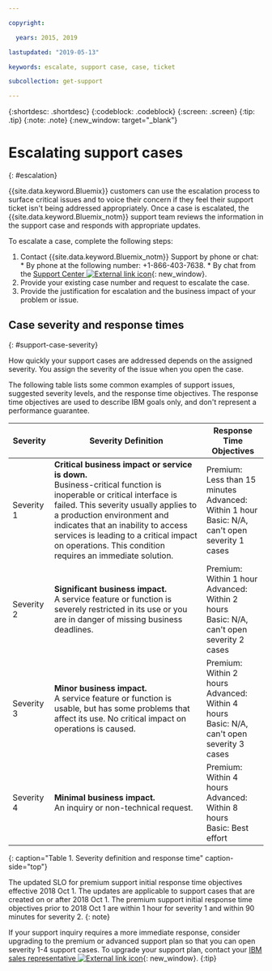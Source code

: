 ```yaml
---

copyright:

  years: 2015, 2019

lastupdated: "2019-05-13"

keywords: escalate, support case, case, ticket

subcollection: get-support

---
```



{:shortdesc: .shortdesc}
{:codeblock: .codeblock}
{:screen: .screen}
{:tip: .tip}
{:note: .note}
{:new_window: target="_blank"}


# Escalating support cases
{: #escalation}

{{site.data.keyword.Bluemix}} customers can use the escalation process to surface critical issues and to voice their concern if they feel their support ticket isn't being addressed appropriately. Once a case is escalated, the {{site.data.keyword.Bluemix_notm}} support team reviews the information in the support case and responds with appropriate updates.

 To escalate a case, complete the following steps:

  1. Contact {{site.data.keyword.Bluemix_notm}} Support by phone or chat:
    * By phone at the following number: +1-866-403-7638.
    * By chat from the [Support Center ![External link icon](../icons/launch-glyph.svg "External link icon")](https://{DomainName}/unifiedsupport/supportcenter){: new_window}.
  2. Provide your existing case number and request to escalate the case.
  3. Provide the justification for escalation and the business impact of your problem or issue.

## Case severity and response times
{: #support-case-severity}

How quickly your support cases are addressed depends on the assigned severity. You assign the severity of the issue when you open the case.

The following table lists some common examples of support issues, suggested severity levels, and the response time objectives. The response time objectives are used to describe IBM goals only, and don't represent a performance guarantee.

| Severity | Severity Definition | Response Time Objectives |
|-----|------- | ----- |
| Severity 1 | <strong>Critical business impact or service is down.</strong> <br> Business-critical function is inoperable or critical interface is failed. This severity usually applies to a production environment and indicates that an inability to access services is leading to a critical impact on operations. This condition requires an immediate solution. | Premium: Less than 15 minutes <br> Advanced: Within 1 hour <br> Basic: N/A, can't open severity 1 cases |
| Severity 2 | <strong>Significant business impact.</strong> <br> A service feature or function is severely restricted in its use or you are in danger of missing business deadlines. | Premium: Within 1 hour <br> Advanced: Within 2 hours <br> Basic: N/A, can't open severity 2 cases |
| Severity 3 | <strong>Minor business impact.</strong> <br> A service feature or function is usable, but has some problems that affect its use. No critical impact on operations is caused. | Premium: Within 2 hours <br> Advanced: Within 4 hours <br> Basic: N/A, can't open severity 3 cases |
| Severity 4 | <strong>Minimal business impact.</strong> <br> An inquiry or non-technical request. | Premium: Within 4 hours <br> Advanced: Within 8 hours <br> Basic: Best effort |
{: caption="Table 1. Severity definition and response time" caption-side="top"}

The updated SLO for premium support initial response time objectives effective 2018 Oct 1. The updates are applicable to support cases that are created on or after 2018 Oct 1. The premium support initial response time objectives prior to 2018 Oct 1 are within 1 hour for severity 1 and within 90 minutes for severity 2.
{: note}

If your support inquiry requires a more immediate response, consider upgrading to the premium or advanced support plan so that you can open severity 1-4 support cases. To upgrade your support plan, contact your [IBM sales representative ![External link icon](../icons/launch-glyph.svg "External link icon")](https://www.ibm.com/contact/us/en/?lnk=flg-cont-usen){: new_window}.
{:tip}
